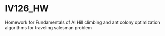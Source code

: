 # IV126_HW
Homework for Fundamentals of AI
Hill climbing and ant colony optimization algorithms for traveling salesman problem
